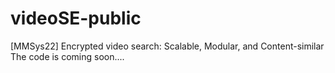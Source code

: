 # videoSE-public
[MMSys22] Encrypted video search: Scalable, Modular, and Content-similar 
The code is coming soon....
